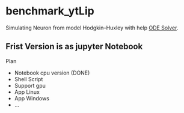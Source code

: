 # benchmark_ytLip
Simulating Neuron from  model Hodgkin–Huxley with help [ODE Solver](https://github.com/rtqichen/torchdiffeq).
## Frist Version is as jupyter Notebook
Plan
- Notebook cpu version (DONE)
- Shell Script
- Support gpu
- App Linux
- App Windows
- ...
